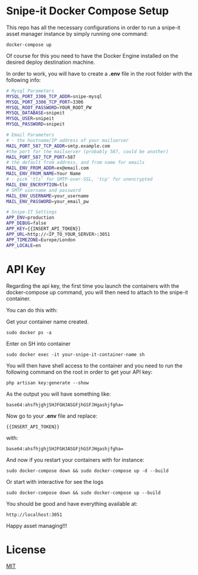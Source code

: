 # Snipe-it Docker Compose Setup

This repo has all the necessary configurations in order to run a snipe-it asset manager instance by simply running one command:

```
docker-compose up
```

Of course for this you need to have the Docker Engine installed on the desired deploy destination machine.

In order to work, you will have to create a **.env** file in the root folder with the following info:

```bash
# Mysql Parameters
MYSQL_PORT_3306_TCP_ADDR=snipe-mysql
MYSQL_PORT_3306_TCP_PORT=3306
MYSQL_ROOT_PASSWORD=YOUR_ROOT_PW
MYSQL_DATABASE=snipeit
MYSQL_USER=snipeit
MYSQL_PASSWORD=snipeit

# Email Parameters
# - the hostname/IP address of your mailserver
MAIL_PORT_587_TCP_ADDR=smtp.example.com
#the port for the mailserver (probably 587, could be another)
MAIL_PORT_587_TCP_PORT=587
# the default from address, and from name for emails
MAIL_ENV_FROM_ADDR=ex@email.com
MAIL_ENV_FROM_NAME=Your Name
# - pick 'tls' for SMTP-over-SSL, 'tcp' for unencrypted
MAIL_ENV_ENCRYPTION=tls
# SMTP username and password
MAIL_ENV_USERNAME=your_username
MAIL_ENV_PASSWORD=your_email_pw

# Snipe-IT Settings
APP_ENV=production
APP_DEBUG=false
APP_KEY={{INSERT_API_TOKEN}}
APP_URL=http://<IP_TO_YOUR_SERVER>:3051
APP_TIMEZONE=Europe/London
APP_LOCALE=en
```

# API Key

Regarding the api key, the first time you launch the containers with the docker-compose up command, you will then need to attach to the snipe-it container.

You can do this with:

Get your container name created.

```
sudo docker ps -a 
```

Enter on SH into container

```
sudo docker exec -it your-snipe-it-container-name sh
```

You will then have shell access to the container and you need to run the following command on the root in order to get your API key:

```
php artisan key:generate --show
```

As the output you will have something like:

`base64:ahsfhjghjSHJFGHJASGFjhGSFJHgashjfgha=`

Now go to your **.env** file and replace:

`{{INSERT_API_TOKEN}}`

with:

`base64:ahsfhjghjSHJFGHJASGFjhGSFJHgashjfgha=`

And now if you restart your containers with for instance:

```
sudo docker-compose down && sudo docker-compose up -d --build
```

Or start with interactive for see the logs

```
sudo docker-compose down && sudo docker-compose up --build
```


You should be good and have everything available at:

`http://localhost:3051`

Happy asset managing!!!

# License

[MIT](./LICENSE)
